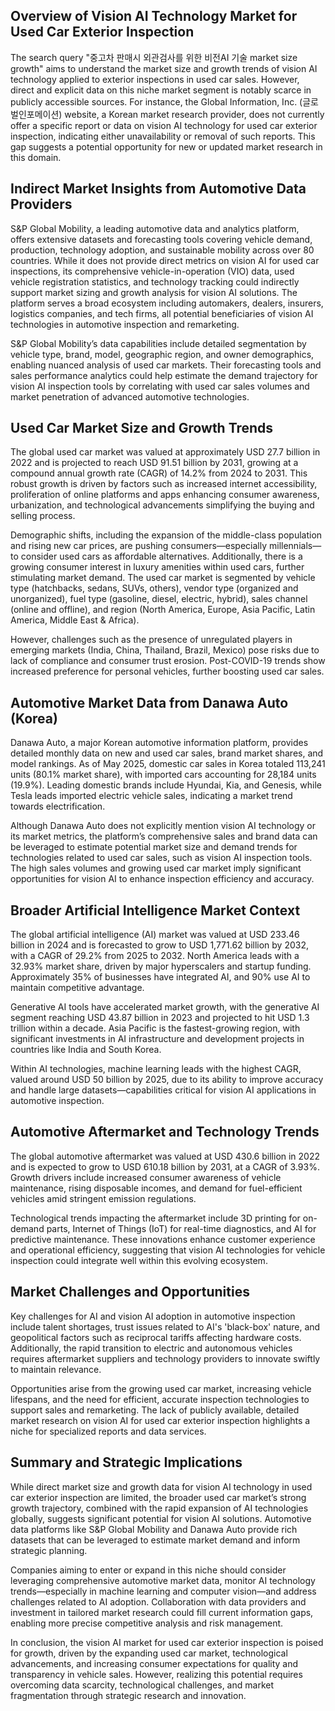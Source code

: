 ## Overview of Vision AI Technology Market for Used Car Exterior Inspection
The search query "중고차 판매시 외관검사를 위한 비전AI 기술 market size growth" aims to understand the market size and growth trends of vision AI technology applied to exterior inspections in used car sales. However, direct and explicit data on this niche market segment is notably scarce in publicly accessible sources. For instance, the Global Information, Inc. (글로벌인포메이션) website, a Korean market research provider, does not currently offer a specific report or data on vision AI technology for used car exterior inspection, indicating either unavailability or removal of such reports. This gap suggests a potential opportunity for new or updated market research in this domain.

## Indirect Market Insights from Automotive Data Providers
S&P Global Mobility, a leading automotive data and analytics platform, offers extensive datasets and forecasting tools covering vehicle demand, production, technology adoption, and sustainable mobility across over 80 countries. While it does not provide direct metrics on vision AI for used car inspections, its comprehensive vehicle-in-operation (VIO) data, used vehicle registration statistics, and technology tracking could indirectly support market sizing and growth analysis for vision AI solutions. The platform serves a broad ecosystem including automakers, dealers, insurers, logistics companies, and tech firms, all potential beneficiaries of vision AI technologies in automotive inspection and remarketing.

S&P Global Mobility’s data capabilities include detailed segmentation by vehicle type, brand, model, geographic region, and owner demographics, enabling nuanced analysis of used car markets. Their forecasting tools and sales performance analytics could help estimate the demand trajectory for vision AI inspection tools by correlating with used car sales volumes and market penetration of advanced automotive technologies.

## Used Car Market Size and Growth Trends
The global used car market was valued at approximately USD 27.7 billion in 2022 and is projected to reach USD 91.51 billion by 2031, growing at a compound annual growth rate (CAGR) of 14.2% from 2024 to 2031. This robust growth is driven by factors such as increased internet accessibility, proliferation of online platforms and apps enhancing consumer awareness, urbanization, and technological advancements simplifying the buying and selling process.

Demographic shifts, including the expansion of the middle-class population and rising new car prices, are pushing consumers—especially millennials—to consider used cars as affordable alternatives. Additionally, there is a growing consumer interest in luxury amenities within used cars, further stimulating market demand. The used car market is segmented by vehicle type (hatchbacks, sedans, SUVs, others), vendor type (organized and unorganized), fuel type (gasoline, diesel, electric, hybrid), sales channel (online and offline), and region (North America, Europe, Asia Pacific, Latin America, Middle East & Africa).

However, challenges such as the presence of unregulated players in emerging markets (India, China, Thailand, Brazil, Mexico) pose risks due to lack of compliance and consumer trust erosion. Post-COVID-19 trends show increased preference for personal vehicles, further boosting used car sales.

## Automotive Market Data from Danawa Auto (Korea)
Danawa Auto, a major Korean automotive information platform, provides detailed monthly data on new and used car sales, brand market shares, and model rankings. As of May 2025, domestic car sales in Korea totaled 113,241 units (80.1% market share), with imported cars accounting for 28,184 units (19.9%). Leading domestic brands include Hyundai, Kia, and Genesis, while Tesla leads imported electric vehicle sales, indicating a market trend towards electrification.

Although Danawa Auto does not explicitly mention vision AI technology or its market metrics, the platform’s comprehensive sales and brand data can be leveraged to estimate potential market size and demand trends for technologies related to used car sales, such as vision AI inspection tools. The high sales volumes and growing used car market imply significant opportunities for vision AI to enhance inspection efficiency and accuracy.

## Broader Artificial Intelligence Market Context
The global artificial intelligence (AI) market was valued at USD 233.46 billion in 2024 and is forecasted to grow to USD 1,771.62 billion by 2032, with a CAGR of 29.2% from 2025 to 2032. North America leads with a 32.93% market share, driven by major hyperscalers and startup funding. Approximately 35% of businesses have integrated AI, and 90% use AI to maintain competitive advantage.

Generative AI tools have accelerated market growth, with the generative AI segment reaching USD 43.87 billion in 2023 and projected to hit USD 1.3 trillion within a decade. Asia Pacific is the fastest-growing region, with significant investments in AI infrastructure and development projects in countries like India and South Korea.

Within AI technologies, machine learning leads with the highest CAGR, valued around USD 50 billion by 2025, due to its ability to improve accuracy and handle large datasets—capabilities critical for vision AI applications in automotive inspection.

## Automotive Aftermarket and Technology Trends
The global automotive aftermarket was valued at USD 430.6 billion in 2022 and is expected to grow to USD 610.18 billion by 2031, at a CAGR of 3.93%. Growth drivers include increased consumer awareness of vehicle maintenance, rising disposable incomes, and demand for fuel-efficient vehicles amid stringent emission regulations.

Technological trends impacting the aftermarket include 3D printing for on-demand parts, Internet of Things (IoT) for real-time diagnostics, and AI for predictive maintenance. These innovations enhance customer experience and operational efficiency, suggesting that vision AI technologies for vehicle inspection could integrate well within this evolving ecosystem.

## Market Challenges and Opportunities
Key challenges for AI and vision AI adoption in automotive inspection include talent shortages, trust issues related to AI's 'black-box' nature, and geopolitical factors such as reciprocal tariffs affecting hardware costs. Additionally, the rapid transition to electric and autonomous vehicles requires aftermarket suppliers and technology providers to innovate swiftly to maintain relevance.

Opportunities arise from the growing used car market, increasing vehicle lifespans, and the need for efficient, accurate inspection technologies to support sales and remarketing. The lack of publicly available, detailed market research on vision AI for used car exterior inspection highlights a niche for specialized reports and data services.

## Summary and Strategic Implications
While direct market size and growth data for vision AI technology in used car exterior inspection are limited, the broader used car market’s strong growth trajectory, combined with the rapid expansion of AI technologies globally, suggests significant potential for vision AI solutions. Automotive data platforms like S&P Global Mobility and Danawa Auto provide rich datasets that can be leveraged to estimate market demand and inform strategic planning.

Companies aiming to enter or expand in this niche should consider leveraging comprehensive automotive market data, monitor AI technology trends—especially in machine learning and computer vision—and address challenges related to AI adoption. Collaboration with data providers and investment in tailored market research could fill current information gaps, enabling more precise competitive analysis and risk management.

In conclusion, the vision AI market for used car exterior inspection is poised for growth, driven by the expanding used car market, technological advancements, and increasing consumer expectations for quality and transparency in vehicle sales. However, realizing this potential requires overcoming data scarcity, technological challenges, and market fragmentation through strategic research and innovation.